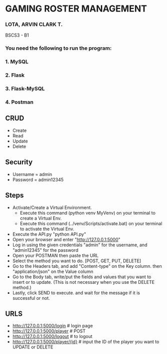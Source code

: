 # GAMING ROSTER MANAGEMENT

### LOTA, ARVIN CLARK T. 
BSCS3 - B1

### You need the following to run the program:
### 1. MySQL
### 2. Flask
### 3. Flask-MySQL
### 4. Postman

## CRUD
- Create
- Read
- Update
- Delete

## Security
- Username = admin
- Password = admin12345

## Steps
- Activate/Create a Virtual Environment.
  - Execute this command (python venv MyVenv) on your terminal to create a Virtual Env.
  - Execute this command (../venv/Scripts/activate.bat) on your terminal to activate the Virtual Env.
- Execute the API.py "python API.py"
- Open your browser and enter "http://127.0.0.1:5000"
- Log in using the given credentials "admin" for the username, and "admin12345" for the password
- Open your POSTMAN then paste the URL
- Select the method you want to do. [POST, GET, PUT, DELETE]
- Go to the Headers tab, and add "Content-type" on the Key column. then "application/json" on the Value column
- Go to the Body tab, write/put the fields and values that you want to insert or to update. (This is not necessary when you use the DELETE method.)
- Lastly, click SEND to execute. and wait for the message if it is successful or not.

## URLS
- http://127.0.0.1:5000/login # login page
- http://127.0.0.1:5000/player # POST
- http://127.0.0.1:5000/logout # to logout
- http://127.0.0.1:5000/player/{id} # input the ID of the player you want to UPDATE or DELETE

